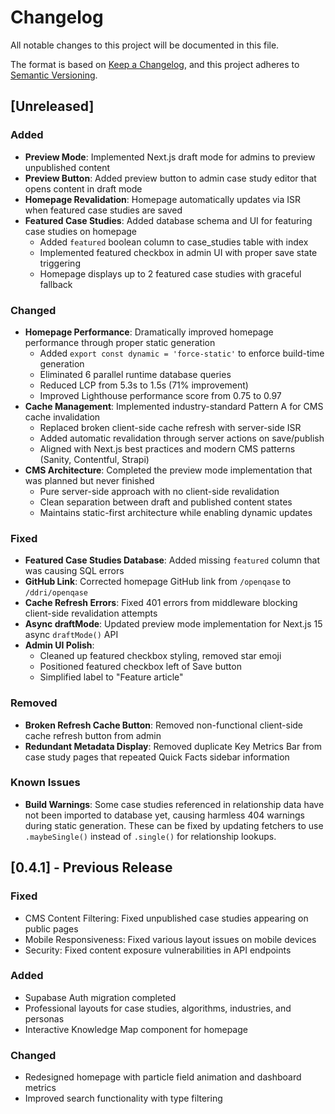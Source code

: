 # Changelog

All notable changes to this project will be documented in this file.

The format is based on [Keep a Changelog](https://keepachangelog.com/en/1.0.0/),
and this project adheres to [Semantic Versioning](https://semver.org/spec/v2.0.0.html).

## [Unreleased]

### Added
- **Preview Mode**: Implemented Next.js draft mode for admins to preview unpublished content
- **Preview Button**: Added preview button to admin case study editor that opens content in draft mode
- **Homepage Revalidation**: Homepage automatically updates via ISR when featured case studies are saved
- **Featured Case Studies**: Added database schema and UI for featuring case studies on homepage
  - Added `featured` boolean column to case_studies table with index
  - Implemented featured checkbox in admin UI with proper save state triggering
  - Homepage displays up to 2 featured case studies with graceful fallback

### Changed
- **Homepage Performance**: Dramatically improved homepage performance through proper static generation
  - Added `export const dynamic = 'force-static'` to enforce build-time generation
  - Eliminated 6 parallel runtime database queries
  - Reduced LCP from 5.3s to 1.5s (71% improvement)
  - Improved Lighthouse performance score from 0.75 to 0.97
- **Cache Management**: Implemented industry-standard Pattern A for CMS cache invalidation
  - Replaced broken client-side cache refresh with server-side ISR
  - Added automatic revalidation through server actions on save/publish
  - Aligned with Next.js best practices and modern CMS patterns (Sanity, Contentful, Strapi)
- **CMS Architecture**: Completed the preview mode implementation that was planned but never finished
  - Pure server-side approach with no client-side revalidation
  - Clean separation between draft and published content states
  - Maintains static-first architecture while enabling dynamic updates

### Fixed
- **Featured Case Studies Database**: Added missing `featured` column that was causing SQL errors
- **GitHub Link**: Corrected homepage GitHub link from `/openqase` to `/ddri/openqase`
- **Cache Refresh Errors**: Fixed 401 errors from middleware blocking client-side revalidation attempts
- **Async draftMode**: Updated preview mode implementation for Next.js 15 async `draftMode()` API
- **Admin UI Polish**: 
  - Cleaned up featured checkbox styling, removed star emoji
  - Positioned featured checkbox left of Save button
  - Simplified label to "Feature article"

### Removed
- **Broken Refresh Cache Button**: Removed non-functional client-side cache refresh button from admin
- **Redundant Metadata Display**: Removed duplicate Key Metrics Bar from case study pages that repeated Quick Facts sidebar information

### Known Issues
- **Build Warnings**: Some case studies referenced in relationship data have not been imported to database yet, causing harmless 404 warnings during static generation. These can be fixed by updating fetchers to use `.maybeSingle()` instead of `.single()` for relationship lookups.

## [0.4.1] - Previous Release

### Fixed
- CMS Content Filtering: Fixed unpublished case studies appearing on public pages
- Mobile Responsiveness: Fixed various layout issues on mobile devices
- Security: Fixed content exposure vulnerabilities in API endpoints

### Added
- Supabase Auth migration completed
- Professional layouts for case studies, algorithms, industries, and personas
- Interactive Knowledge Map component for homepage

### Changed
- Redesigned homepage with particle field animation and dashboard metrics
- Improved search functionality with type filtering